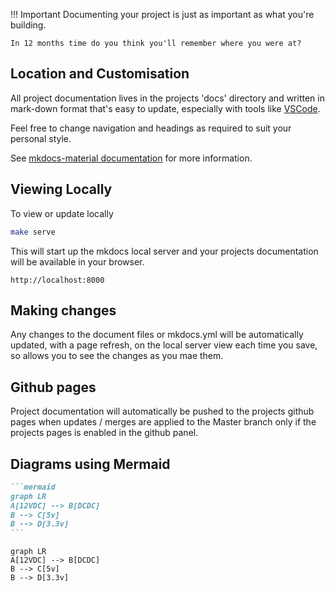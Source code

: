 
!!! Important
    Documenting your project is just as important as what you're building.  
    
    In 12 months time do you think you'll remember where you were at?

## Location and Customisation
All project documentation lives in the projects 'docs' directory and written in mark-down format that's easy to update, especially with tools like [VSCode](https://code.visualstudio.com/).  

Feel free to change navigation and headings as required to suit your personal style.

See [mkdocs-material documentation](https://squidfunk.github.io/mkdocs-material/) for more information.

## Viewing Locally

To view or update locally

```bash
make serve
```
This will start up the mkdocs local server and your projects documentation will be available in your browser.

`http://localhost:8000`

## Making changes

Any changes to the document files or mkdocs.yml will be automatically updated, with a page refresh, on the local server view each time you save, so allows you to see the changes as you mae them.

## Github pages

Project documentation will automatically be pushed to the projects github pages when updates / merges are applied to the Master branch only if the projects pages is enabled in the github panel.

## Diagrams using Mermaid

````markdown
```mermaid
graph LR
A[12VDC] --> B[DCDC]
B --> C[5v]
B --> D[3.3v]
```
````

```mermaid
graph LR
A[12VDC] --> B[DCDC]
B --> C[5v]
B --> D[3.3v]
```